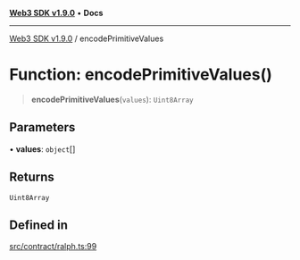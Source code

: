 [**Web3 SDK v1.9.0**](../README.md) • **Docs**

***

[Web3 SDK v1.9.0](../globals.md) / encodePrimitiveValues

# Function: encodePrimitiveValues()

> **encodePrimitiveValues**(`values`): `Uint8Array`

## Parameters

• **values**: `object`[]

## Returns

`Uint8Array`

## Defined in

[src/contract/ralph.ts:99](https://github.com/Mystic-Nayy/alephium-web3/blob/ee41f5e0e7d7fb0b155fe62f05b2ac03772895ca/packages/web3/src/contract/ralph.ts#L99)
